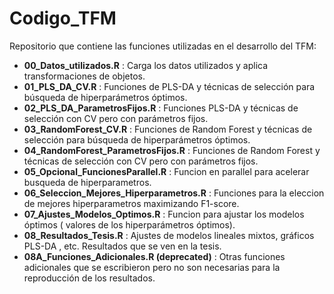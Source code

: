 # Codigo_TFM
Repositorio que contiene las funciones utilizadas en el desarrollo del TFM:

* **00_Datos_utilizados.R** : Carga los datos utilizados y aplica transformaciones de objetos.
* **01_PLS_DA_CV.R** : Funciones de PLS-DA y técnicas de selección para búsqueda de hiperparámetros óptimos.
* **02_PLS_DA_ParametrosFijos.R** : Funciones PLS-DA y técnicas de selección con CV pero con parámetros fijos.
* **03_RandomForest_CV.R** : Funciones de Random Forest y técnicas de selección para búsqueda de hiperparámetros óptimos.
* **04_RandomForest_ParametrosFijos.R** : Funciones de Random Forest y técnicas de selección con CV pero con parámetros fijos.
* **05_Opcional_FuncionesParallel.R** : Funcion en parallel para acelerar busqueda de hiperparametros.
* **06_Seleccion_Mejores_Hiperparametros.R** : Funciones para la eleccion de mejores hiperparametros maximizando F1-score.
* **07_Ajustes_Modelos_Optimos.R** : Funcion para ajustar los modelos óptimos ( valores de los hiperparámetros óptimos).
* **08_Resultados_Tesis.R** : Ajustes de modelos lineales mixtos, gráficos PLS-DA , etc. Resultados que se ven en la tesis.
* **08A_Funciones_Adicionales.R (deprecated)** : Otras funciones adicionales que se escribieron pero no son necesarias para la reproducción de los resultados.
